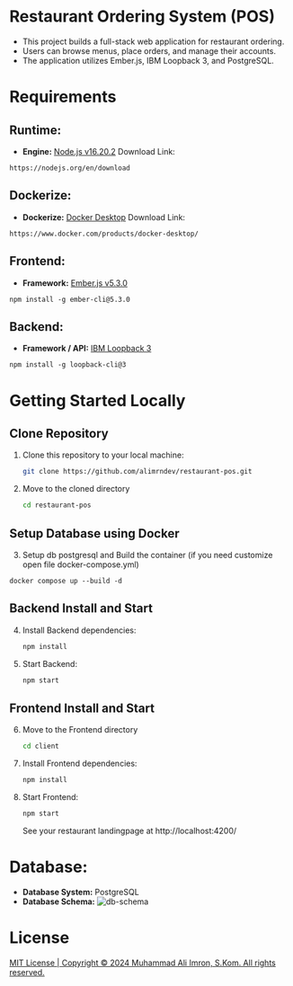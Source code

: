 # Restaurant Ordering System (POS)
- This project builds a full-stack web application for restaurant ordering.
- Users can browse menus, place orders, and manage their accounts. 
- The application utilizes Ember.js, IBM Loopback 3, and PostgreSQL.

# Requirements
## Runtime:
- **Engine:** [Node.js v16.20.2](https://nodejs.org/en/download)
Download Link:
```
https://nodejs.org/en/download
```

## Dockerize:
- **Dockerize:** [Docker Desktop](https://www.docker.com/products/docker-desktop/)
Download Link:
```
https://www.docker.com/products/docker-desktop/
```

## Frontend:
- **Framework:** [Ember.js v5.3.0](https://guides.emberjs.com/release/getting-started/quick-start/)
```
npm install -g ember-cli@5.3.0
```

## Backend:
- **Framework / API:** [IBM Loopback 3](https://loopback.io/doc/en/lb3/)
```
npm install -g loopback-cli@3
```

# Getting Started Locally
## Clone Repository

1. Clone this repository to your local machine:

   ```bash
   git clone https://github.com/alimrndev/restaurant-pos.git
   ```

2. Move to the cloned directory

   ```bash
   cd restaurant-pos
   ```

## Setup Database using Docker
3. Setup db postgresql and Build the container (if you need customize open file docker-compose.yml)
```
docker compose up --build -d
```

## Backend Install and Start
4. Install Backend dependencies:

   ```bash
   npm install
   ```

5. Start Backend:

   ```bash
   npm start
   ```

## Frontend Install and Start
6. Move to the Frontend directory

   ```bash
   cd client
   ```
   
7. Install Frontend dependencies:

   ```bash
   npm install
   ```

8. Start Frontend:

   ```bash
   npm start
   ```

   See your restaurant landingpage at http://localhost:4200/

# Database:
- **Database System:** PostgreSQL
- **Database Schema:**
  ![db-schema](https://firebasestorage.googleapis.com/v0/b/restaurant-ordering-syst-2b90a.appspot.com/o/DB%20Restaurant%20Ordering%20Diagram%20New.png?alt=media&token=29a898b8-2cad-49ea-b60e-7186b73e38e3)


# License

[MIT License | Copyright © 2024 Muhammad Ali Imron, S.Kom. All rights reserved.](https://choosealicense.com/licenses/mit/)
